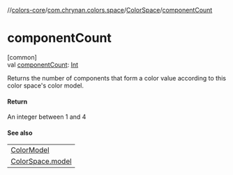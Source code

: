 //[colors-core](../../../index.md)/[com.chrynan.colors.space](../index.md)/[ColorSpace](index.md)/[componentCount](component-count.md)

# componentCount

[common]\
val [componentCount](component-count.md): [Int](https://kotlinlang.org/api/latest/jvm/stdlib/kotlin/-int/index.html)

Returns the number of components that form a color value according to this color space's color model.

#### Return

An integer between 1 and 4

#### See also

| |
|---|
| [ColorModel](../-color-model/index.md) |
| [ColorSpace.model](model.md) |
